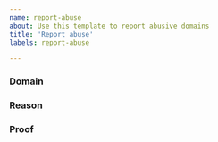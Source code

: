 ```yaml
---
name: report-abuse
about: Use this template to report abusive domains
title: 'Report abuse'
labels: report-abuse

---
```


### Domain

### Reason
<!-- Explain why you think this domain is being abused -->

### Proof
<!-- Proof of the domain being abused -->
